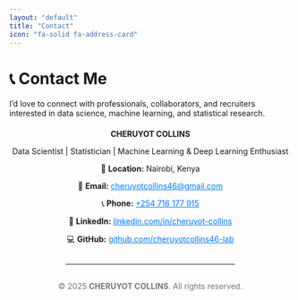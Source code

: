 ```yaml
---
layout: "default"
title: "Contact"
icon: "fa-solid fa-address-card"
---
```


# 📞 Contact Me

I’d love to connect with professionals, collaborators, and recruiters interested in data science, machine learning, and statistical research.

<div align="center" style="margin-top:20px;">
  <p><strong>CHERUYOT COLLINS</strong></p>
  <p>Data Scientist | Statistician | Machine Learning & Deep Learning Enthusiast</p>
  
<p>📍 <strong>Location:</strong> Nairobi, Kenya</p>
<p>📧 <strong>Email:</strong> <a href="mailto:cheruyotcollins46@gmail.com" style="color:#0078ff;">cheruyotcollins46@gmail.com</a></p>
<p>📞 <strong>Phone:</strong> <a href="tel:+254716177915" style="color:#0078ff;">+254 716 177 915</a></p>
<p>🔗 <strong>LinkedIn:</strong> <a href="https://www.linkedin.com/in/cheruyot-collins" target="_blank" style="color:#0078ff;">linkedin.com/in/cheruyot-collins</a></p>
<p>💻 <strong>GitHub:</strong> <a href="https://github.com/cheruyotcollins46-lab" target="_blank" style="color:#0078ff;">github.com/cheruyotcollins46-lab</a></p>


 

  <hr style="margin:30px 0; width:60%;">

  <footer style="font-size:14px; color:#777;">
    <p>© 2025 <strong>CHERUYOT COLLINS</strong>. All rights reserved.</p>
  </footer>
</div>
